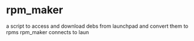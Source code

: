 # rpm_maker
a script to access and download debs from launchpad and convert them to rpms
rpm_maker connects to laun
<!--stackedit_data:
eyJoaXN0b3J5IjpbMTM5MjI0MDAwXX0=
-->